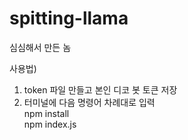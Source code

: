 # spitting-llama
심심해서 만든 놈

사용법)
1. token 파일 만들고 본인 디코 봇 토큰 저장
2. 터미널에 다음 명령어 차례대로 입력   
npm install  
npm index.js  
